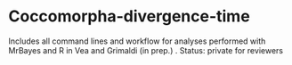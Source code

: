 # Coccomorpha-divergence-time
Includes all command lines and workflow for analyses performed with MrBayes and R in Vea and Grimaldi (in prep.) . Status: private for reviewers
